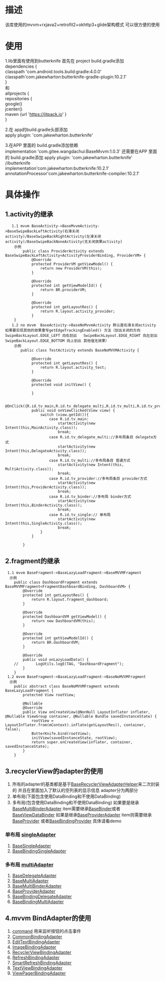 # 描述
该库使用的mvvm+rxjava2+retrofit2+okhttp3+glide架构模式 可以很方便的使用

# 使用
1.lib里面有使用到butterknife 首先在 project build.gradle添加  
dependencies {  
classpath 'com.android.tools.build:gradle:4.0.0'  
classpath'com.jakewharton:butterknife-gradle-plugin:10.2.1'  
}  
和  
allprojects {  
repositories {  
google()  
jcenter()  
maven {url 'https://jitpack.io' }  
}

2.在 app的build.gradle头部添加  
apply plugin: 'com.jakewharton.butterknife'

3.在APP 里面的 build.gradle添加依赖  
implementation 'com.gitee.wangdachui:BaseMvvm:1.0.3'
还需要在APP 里面的 build.gradle添加 apply plugin:
'com.jakewharton.butterknife'  
//butterknife  
implementation'com.jakewharton:butterknife:10.2.1'  
annotationProcessor'com.jakewharton:butterknife-compiler:10.2.1'

# 具体操作
## 1.activity的继承
```mermaid
   1.1 mvvm BaseActivity->BaseMvvmActivity->BaseSwipeBackLeftActivity(右滑关闭activity)/BaseSwipeBackRightActivity(左滑关闭activity)/BaseSwipeBackNoneActivity(无关闭效果activity)
    示例
        public class ProviderActivity extends BaseSwipeBackLeftActivity<ActivityProviderBinding, ProviderVM> {
            @Override
            protected ProviderVM getViewModel() {
                return new ProviderVM(this);
            }
    
            @Override
            protected int getViewModelId() {
                return BR.providerVM;
            }
    
            @Override
            protected int getLayoutRes() {
                return R.layout.activity_provider;
            }
    }
   1.2 no mvvm  BaseActivity->BaseNoMvvmActivity 默认是右滑关闭activity 如果要实现其他的效果重写getEdgeTrackingEnabled() 方法（划出关闭的方向 SwipeBackLayout.EDGE_LEFT 向右划出   SwipeBackLayout.EDGE_RIGHT 向左划出  SwipeBackLayout.EDGE_BOTTOM 向上划出 其他值无效果）
    示例
       public class TestActivity extends BaseNoMVVMActivity {

            @Override
            protected int getLayoutRes() {
                return R.layout.activity_test;
            }
        
            @Override
            protected void initView() {
        
            }
        
            @OnClick({R.id.tv_main,R.id.tv_delegate_multi,R.id.tv_multi,R.id.tv_provider,R.id.tv_single,R.id.tv_binder})
            public void onViewClicked(View view) {
                switch (view.getId()){
                    case R.id.tv_main:
                        startActivity(new Intent(this,MainActivity.class));
                        break;
                    case R.id.tv_delegate_multi://多布局条目 delegate方式
                        startActivity(new Intent(this,DelegateActivity.class));
                        break;
                    case R.id.tv_multi://多布局条目 普通方式
                        startActivity(new Intent(this, MultiActivity.class));
                        break;
                    case R.id.tv_provider://多布局条目 provider方式
                        startActivity(new Intent(this,ProviderActivity.class));
                        break;
                    case R.id.tv_binder://多布局 binder方式
                        startActivity(new Intent(this,BinderActivity.class));
                        break;
                    case R.id.tv_single:// 单布局
                        startActivity(new Intent(this,SingleActivity.class));
                        break;
                }
            }

        }
```
## 2.fragment的继承
```mermaid
 1.1 mvvm BaseFragment->BaseLazyLoadFragment->BaseMVVMFragment
  示例
    public class DashboardFragment extends BaseMVVMFragment<FragmentDashboardBinding, DashboardVM> {
        @Override
        protected int getLayoutRes() {
            return R.layout.fragment_dashboard;
        }
    
        @Override
        protected DashboardVM getViewModel() {
            return new DashboardVM(this);
        }
    
        @Override
        protected int getViewModelId() {
            return BR.dashboardVM;
        }
    
        @Override
        public void onLazyLoadData() {
    //        LogUtils.logE(TAG, "DashboardFragment");
        }
    }
 1.2 mvvm BaseFragment->BaseLazyLoadFragment->BaseNoMVVMFragment
  示例
    public abstract class BaseNoMVVMFragment extends BaseLazyLoadFragment {
        protected View rootView;
    
        @Nullable
        @Override
        public View onCreateView(@NonNull LayoutInflater inflater, @Nullable ViewGroup container, @Nullable Bundle savedInstanceState) {
            rootView = LayoutInflater.from(mContext).inflate(getLayoutRes(), container, false);
            ButterKnife.bind(rootView);
            initView(savedInstanceState, rootView);
            return super.onCreateView(inflater, container, savedInstanceState);
        }
    }
```
## 3.recyclerView的adapter的使用
1. 所有的adapter的基类都是基于[BaseRecyclerViewAdapterHelper](https://github.com/CymChad/BaseRecyclerViewAdapterHelper)来二次封装的
   并且在里面加入了默认的空列表的显示信息
   adapter分为两部分
2. 单布局(下面包含使用DataBinding和不使用DataBinding)
3. 多布局(包含使用DataBinding和不使用DataBinding)
   如果要是继承[BaseMultiBinderAdapter](mvvmcore/src/main/java/com/wang/mvvmcore/adapter/multiAdapter/baseMultiAdapter/BaseMultiBinderAdapter.java)
   item需要继承[BaseBinder](mvvmcore/src/main/java/com/wang/mvvmcore/adapter/binder/BaseBinder.java)或者[BaseViewDataBinder](mvvmcore/src/main/java/com/wang/mvvmcore/adapter/binder/BaseViewDataBinder.java)
   如果是继承[BaseProviderAdapter](mvvmcore/src/main/java/com/wang/mvvmcore/adapter/multiAdapter/baseMultiAdapter/BaseProviderAdapter.java)
   item则需要继承[BaseProvider](mvvmcore/src/main/java/com/wang/mvvmcore/adapter/provider/BaseProvider.java)
   或者[BaseBindingProvider](mvvmcore/src/main/java/com/wang/mvvmcore/adapter/provider/BaseBindingProvider.java)
   具体请看demo
### 单布局 [singleAdapter](mvvmcore/src/main/java/com/wang/mvvmcore/adapter/singleAdapter)
1. [BaseSingleAdapter](mvvmcore/src/main/java/com/wang/mvvmcore/adapter/singleAdapter/BaseSingleAdapter.java)
2. [BaseBindingSingleAdapter](mvvmcore/src/main/java/com/wang/mvvmcore/adapter/singleAdapter/BaseBindingSingleAdapter.java)
### 多布局 [multiAdapter](mvvmcore/src/main/java/com/wang/mvvmcore/adapter/multiAdapter)
1.  [BaseDelegateAdapter](mvvmcore/src/main/java/com/wang/mvvmcore/adapter/multiAdapter/baseMultiAdapter/BaseDelegateAdapter.java)
2.  [BaseMultiAdapter](mvvmcore/src/main/java/com/wang/mvvmcore/adapter/multiAdapter/baseMultiAdapter/BaseMultiAdapter.java)
3.  [BaseMultiBinderAdapter](mvvmcore/src/main/java/com/wang/mvvmcore/adapter/multiAdapter/baseMultiAdapter/BaseMultiBinderAdapter.java)
4.  [BaseProviderAdapter](mvvmcore/src/main/java/com/wang/mvvmcore/adapter/multiAdapter/baseMultiAdapter/BaseProviderAdapter.java)
5.  [BaseBindingDelegateAdapter](mvvmcore/src/main/java/com/wang/mvvmcore/adapter/multiAdapter/baseMultiBindingAdapter/BaseBindingDelegateAdapter.java)
6.  [BaseBindingMultiAdapter](mvvmcore/src/main/java/com/wang/mvvmcore/adapter/multiAdapter/baseMultiBindingAdapter/BaseBindingMultiAdapter.java)

## 4.mvvm BindAdapter的使用
1. [command](mvvmcore/src/main/java/com/wang/mvvmcore/bindAdapter/command)
   用来监听按钮的点击事件
2. [CommonBindingAdapter](mvvmcore/src/main/java/com/wang/mvvmcore/bindAdapter/CommonBindingAdapter.java)
3. [EditTextBindingAdapter](mvvmcore/src/main/java/com/wang/mvvmcore/bindAdapter/EditTextBindingAdapter.java)
4. [ImageBindingAdapter](mvvmcore/src/main/java/com/wang/mvvmcore/bindAdapter/ImageBindingAdapter.java)
5. [RecyclerViewBindingAdapter](mvvmcore/src/main/java/com/wang/mvvmcore/bindAdapter/RecyclerViewBindingAdapter.java)
6. [RefreshBindingAdapter](mvvmcore/src/main/java/com/wang/mvvmcore/bindAdapter/RefreshBindingAdapter.java)
7. [SmartRefreshBindingAdapter](mvvmcore/src/main/java/com/wang/mvvmcore/bindAdapter/SmartRefreshBindingAdapter.java)
8. [TextViewBindingAdapter](mvvmcore/src/main/java/com/wang/mvvmcore/bindAdapter/TextViewBindingAdapter.java)
9. [ViewPagerBindingAdapter](mvvmcore/src/main/java/com/wang/mvvmcore/bindAdapter/ViewPagerBindingAdapter.java)




